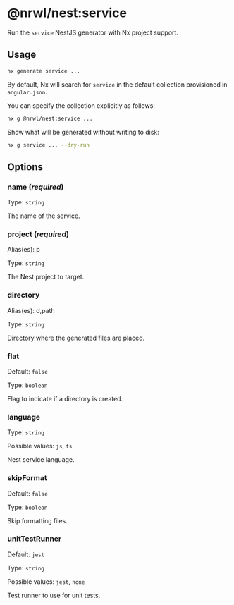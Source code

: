 # @nrwl/nest:service

Run the `service` NestJS generator with Nx project support.

## Usage

```bash
nx generate service ...
```

By default, Nx will search for `service` in the default collection provisioned in `angular.json`.

You can specify the collection explicitly as follows:

```bash
nx g @nrwl/nest:service ...
```

Show what will be generated without writing to disk:

```bash
nx g service ... --dry-run
```

## Options

### name (_**required**_)

Type: `string`

The name of the service.

### project (_**required**_)

Alias(es): p

Type: `string`

The Nest project to target.

### directory

Alias(es): d,path

Type: `string`

Directory where the generated files are placed.

### flat

Default: `false`

Type: `boolean`

Flag to indicate if a directory is created.

### language

Type: `string`

Possible values: `js`, `ts`

Nest service language.

### skipFormat

Default: `false`

Type: `boolean`

Skip formatting files.

### unitTestRunner

Default: `jest`

Type: `string`

Possible values: `jest`, `none`

Test runner to use for unit tests.
